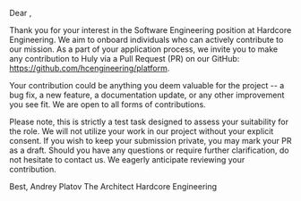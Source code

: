 Dear ,

Thank you for your interest in the Software Engineering position at Hardcore Engineering. We aim to onboard individuals who can actively contribute to our mission. As a part of your application process, we invite you to make any contribution to Huly via a Pull Request (PR) on our GitHub: https://github.com/hcengineering/platform.

Your contribution could be anything you deem valuable for the project -- a bug fix, a new feature, a documentation update, or any other improvement you see fit. We are open to all forms of contributions.

Please note, this is strictly a test task designed to assess your suitability for the role. We will not utilize your work in our project without your explicit consent. If you wish to keep your submission private, you may mark your PR as a draft. Should you have any questions or require further clarification, do not hesitate to contact us. We eagerly anticipate reviewing your contribution.

Best,
Andrey Platov
The Architect
Hardcore Engineering
